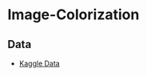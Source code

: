 # Image-Colorization
## Data
-  [Kaggle Data](https://www.kaggle.com/datasets/theblackmamba31/landscape-image-colorization/data)
